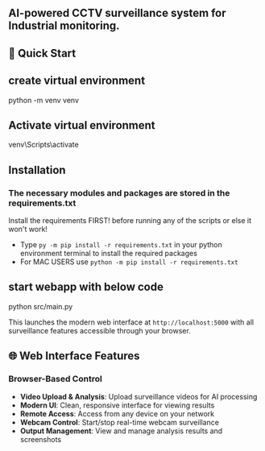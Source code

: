 ## AI-powered CCTV surveillance system for Industrial monitoring.
## 🚀 Quick Start

## create virtual environment
python -m venv venv 

## Activate virtual environment
venv\Scripts\activate

## Installation  
### The necessary modules and packages are stored in the requirements.txt 
Install the requirements FIRST! before running any of the scripts or else it won't work! 
- Type `py -m pip install -r requirements.txt` in your python environment terminal to install the required packages
- For MAC USERS use `python -m pip install -r requirements.txt`

## start webapp with below code
python src/main.py

This launches the modern web interface at `http://localhost:5000` with all surveillance features accessible through your browser.

## 🌐 Web Interface Features

### Browser-Based Control
- **Video Upload & Analysis**: Upload surveillance videos for AI processing
- **Modern UI**: Clean, responsive interface for viewing results
- **Remote Access**: Access from any device on your network
- **Webcam Control**: Start/stop real-time webcam surveillance
- **Output Management**: View and manage analysis results and screenshots